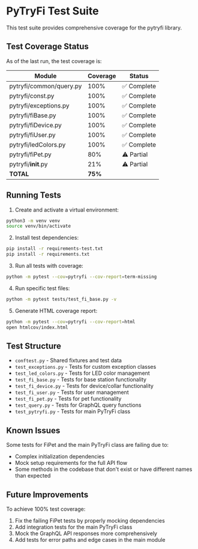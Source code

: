 # PyTryFi Test Suite

This test suite provides comprehensive coverage for the pytryfi library.

## Test Coverage Status

As of the last run, the test coverage is:

| Module | Coverage | Status |
|--------|----------|--------|
| pytryfi/common/query.py | 100% | ✅ Complete |
| pytryfi/const.py | 100% | ✅ Complete |
| pytryfi/exceptions.py | 100% | ✅ Complete |
| pytryfi/fiBase.py | 100% | ✅ Complete |
| pytryfi/fiDevice.py | 100% | ✅ Complete |
| pytryfi/fiUser.py | 100% | ✅ Complete |
| pytryfi/ledColors.py | 100% | ✅ Complete |
| pytryfi/fiPet.py | 80% | ⚠️ Partial |
| pytryfi/__init__.py | 21% | ⚠️ Partial |
| **TOTAL** | **75%** | |

## Running Tests

1. Create and activate a virtual environment:
```bash
python3 -m venv venv
source venv/bin/activate
```

2. Install test dependencies:
```bash
pip install -r requirements-test.txt
pip install -r requirements.txt
```

3. Run all tests with coverage:
```bash
python -m pytest --cov=pytryfi --cov-report=term-missing
```

4. Run specific test files:
```bash
python -m pytest tests/test_fi_base.py -v
```

5. Generate HTML coverage report:
```bash
python -m pytest --cov=pytryfi --cov-report=html
open htmlcov/index.html
```

## Test Structure

- `conftest.py` - Shared fixtures and test data
- `test_exceptions.py` - Tests for custom exception classes
- `test_led_colors.py` - Tests for LED color management
- `test_fi_base.py` - Tests for base station functionality
- `test_fi_device.py` - Tests for device/collar functionality
- `test_fi_user.py` - Tests for user management
- `test_fi_pet.py` - Tests for pet functionality
- `test_query.py` - Tests for GraphQL query functions
- `test_pytryfi.py` - Tests for main PyTryFi class

## Known Issues

Some tests for FiPet and the main PyTryFi class are failing due to:
- Complex initialization dependencies
- Mock setup requirements for the full API flow
- Some methods in the codebase that don't exist or have different names than expected

## Future Improvements

To achieve 100% test coverage:
1. Fix the failing FiPet tests by properly mocking dependencies
2. Add integration tests for the main PyTryFi class
3. Mock the GraphQL API responses more comprehensively
4. Add tests for error paths and edge cases in the main module